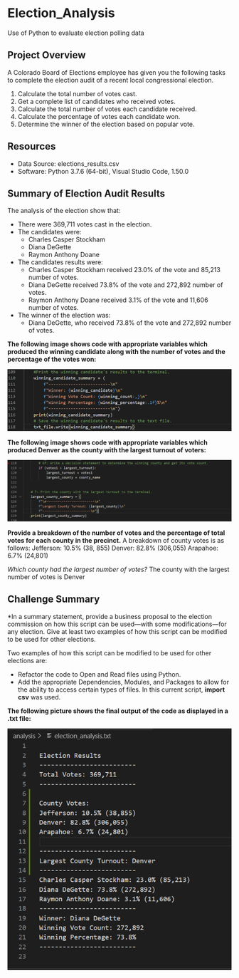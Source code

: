 # Election_Analysis
Use of Python to evaluate election polling data

## Project Overview

A Colorado Board of Elections employee has given you the following tasks to complete the election audit of a recent local congressional election.

1. Calculate the total number of votes cast.
2. Get a complete list of candidates who received votes.
3. Calculate the total number of votes each candidate received.
4. Calculate the percentage of votes each candidate won.
5. Determine the winner of the election based on popular vote.

## Resources
- Data Source: elections_results.csv
- Software: Python 3.7.6 (64-bit), Visual Studio Code, 1.50.0

## Summary of Election Audit Results
The analysis of the election show that:
- There were 369,711 votes cast in the election.
- The candidates were:
    - Charles Casper Stockham
    - Diana DeGette
    - Raymon Anthony Doane
- The candidates results were:
    - Charles Casper Stockham received 23.0% of the vote and 85,213 number of votes.
    - Diana DeGette received 73.8% of the vote and 272,892 number of votes.
    - Raymon Anthony Doane received 3.1% of the vote and 11,606 number of votes.
- The winner of the election was: 
    - Diana DeGette, who received 73.8% of the vote and 272,892 number of votes.

**The following image shows code with appropriate variables which produced the winning candidate along with the number of votes and the percentage of the votes won:**

![Election Code](Resources/Election_Code1.PNG)

**The following image shows code with appropriate variables which produced Denver as the county with the largest turnout of voters:**

![Largest Turnout](Resources/largest_turnout_code.PNG)



**Provide a breakdown of the number of votes and the percentage of total votes for each county in the precinct.**
A breakdown of county votes is as follows:
Jefferson: 10.5% (38, 855)
Denver: 82.8% (306,055)
Arapahoe: 6.7% (24,801)

*Which county had the largest number of votes?*
The county with the largest number of votes is Denver 


## Challenge Summary

*In a summary statement, provide a business proposal to the election commission on how this script can be used—with some modifications—for any election. Give at least two examples of how this script can be modified to be used for other elections.

Two examples of how this script can be modified to be used for other elections are:
 - Refactor the code to Open and Read files using Python.
 - Add the appropriate Dependencies, Modules, and Packages to allow for the ability to access certain types of files. In this current script, **import csv** was used. 
 
 **The following picture shows the final output of the code as displayed in a .txt file:**
 
 ![Final Output](Resources/Final_Output.PNG) 
